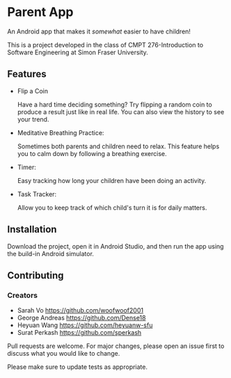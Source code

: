 # Parent App 

An Android app that makes it *somewhat* easier to have children! 

This is a project developed in the class of CMPT 276-Introduction to Software Engineering at Simon Fraser University.

## Features

* Flip a Coin

  Have a hard time deciding something? Try flipping a random coin to produce a result just like in real life. You can also view the history to see your trend.

* Meditative Breathing Practice:

  Sometimes both parents and children need to relax. This feature helps you to calm down by following a breathing exercise.

* Timer:

  Easy tracking how long your children have been doing an activity. 

* Task Tracker:

  Allow you to keep track of which child's turn it is for daily matters.

## Installation

Download the project, open it in Android Studio, and then run the app using the build-in Android simulator.

## Contributing
### Creators

* Sarah Vo https://github.com/woofwoof2001
* George Andreas https://github.com/Dense18
* Heyuan Wang https://github.com/heyuanw-sfu
* Surat Perkash https://github.com/sperkash
 
Pull requests are welcome. For major changes, please open an issue first to discuss what you would like to change.

Please make sure to update tests as appropriate.
